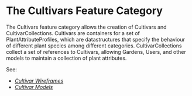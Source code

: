 # The Cultivars Feature Category

The Cultivars feature category allows the creation of Cultivars and CultivarCollections. Cultivars are containers for a set of PlantAttributeProfiles, which are datastructures that specify the behaviour of different plant species among different categories. CultivarCollections collect a set of references to Cultivars, allowing Gardens, Users, and other models to maintain a collection of plant attributes.

See:

- _[Cultivar Wireframes](wireframes.md)_
- _[Cultivar Models](models.md)_
